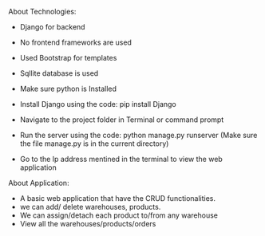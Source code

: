 About Technologies:

- Django for backend
- No frontend frameworks are used
- Used Bootstrap for templates
- Sqllite database is used


- Make sure python is Installed
- Install Django using the code: pip install Django
- Navigate to the project folder in Terminal or command prompt
- Run the server using the code: python manage.py runserver (Make sure the file manage.py is in the current directory)
- Go to the Ip address mentined in the terminal to view the web application

About Application:


- A basic web application that have the CRUD functionalities.
- we can add/ delete warehouses, products. 
- We can assign/detach each product to/from any warehouse
- View all the warehouses/products/orders

